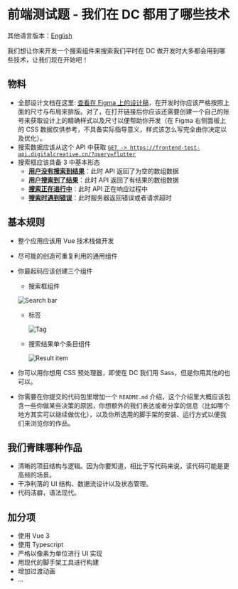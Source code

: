 # 前端测试题 - 我们在 DC 都用了哪些技术

其他语言版本：[English](./README.md)

我们想让你来开发一个搜索组件来搜索我们平时在 DC 做开发时大多都会用到哪些技术，让我们现在开始吧！

## 物料

- 全部设计文档在这里: [查看在 Figma 上的设计稿](https://www.figma.com/file/mcHQ3hMUG0fmgWVh6QPUlv/Frontend-test-What-technologies-we-are-using-at-DC?node-id=71%3A377)，在开发时你应该严格按照上面的尺寸与布局来排版。对了，在打开链接后你应该还需要创建一个自己的账号来获取设计上的精确样式以及尺寸以便帮助你开发（在 Figma 右侧面板上的 CSS 数据仅供参考，不具备实际指导意义，样式该怎么写完全由你决定以及优化）。
- 搜索数据应该从这个 API 中获取 [`GET -> https://frontend-test-api.digitalcreative.cn/?query=flutter`](https://frontend-test-api.digitalcreative.cn/?query=flutter)
- 搜索框应该具备 3 中基本形态
  - [**用户没有搜索到结果**](./assets/examples/has-no-result.png)：此时 API 返回了为空的数组数据
  - [**用户搜索到了结果**](./assets/examples/has-results.png)：此时 API 返回了有结果的数组数据 
  - [**搜索正在进行中**](./assets/examples/searching.png)：此时 API 正在响应过程中
  - [**搜索时遇到错误**](./assets/examples/error-while-searching.png)：此时服务器返回错误或者请求超时

## 基本规则

- 整个应用应该用 Vue 技术栈做开发

- 尽可能的创造可重复利用的通用组件

- 你最起码应该创建三个组件

  

  -  搜索框组件

    ![Search bar](/Users/ryanwu/Documents/DC/frontend-test/assets/examples/component-search-bar.png)

     

  - 标签

    ![Tag](/Users/ryanwu/Documents/DC/frontend-test/assets/examples/component-tag.png)

    

  - 搜索结果单个条目组件

    ![Result item](/Users/ryanwu/Documents/DC/frontend-test/assets/examples/component-result-item.png)

    

- 你可以用你想用 CSS 预处理器，即使在 DC 我们用 Sass，但是你用其他的也可以。

- 你需要在你提交的代码包里增加一个 `README.md` 介绍，这个介绍里大概应该包含一些你做某些决策的原因，你想额外的我们表达或者分享的信息（比如哪个地方其实可以继续做优化），以及你所选用的脚手架的安装、运行方式以便我们来浏览你的作品。

## 我们青睐哪种作品

- 清晰的项目结构与逻辑。因为你要知道，相比于写代码来说，读代码可能是更高频的场景。
- 干净利落的 UI 结构、数据流设计以及状态管理。
- 代码洁癖，语法现代。

## 加分项

- 使用 Vue 3
- 使用 Typescript
- 严格以像素为单位进行 UI 实现
- 用现代的脚手架工具进行构建
- 增加过渡动画
- ...
